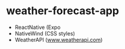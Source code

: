 # weather-forecast-app

- ReactNative (Expo
- NativeWind (CSS styles)
- WeatherAPI (www.weatherapi.com)
